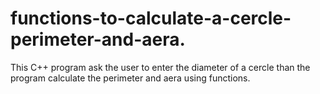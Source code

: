 # functions-to-calculate-a-cercle-perimeter-and-aera.
This C++ program ask the user to enter the diameter of a cercle than the program calculate the perimeter and aera using functions.
